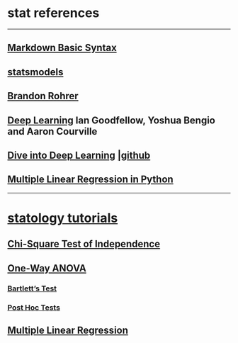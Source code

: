 # stat references
***
## [Markdown Basic Syntax](https://www.markdownguide.org/basic-syntax)
## [statsmodels](https://www.statsmodels.org/stable/install.html#installing-statsmodels)
## [Brandon Rohrer](https://e2eml.school/blog.html#000)
## [Deep Learning](https://www.deeplearningbook.org/lecture_slides.html) Ian Goodfellow, Yoshua Bengio and Aaron Courville
## [Dive into Deep Learning](https://d2l.ai/) [|github](https://github.com/d2l-ai/d2l-zh)
## [Multiple Linear Regression in Python](https://datatofish.com/multiple-linear-regression-python/)
***
# [statology tutorials](https://www.statology.org/tutorials/)
## [Chi-Square Test of Independence](https://www.statology.org/chi-square-test-of-independence/)
## [One-Way ANOVA](https://www.statology.org/one-way-anova/)
### [Bartlett’s Test](https://www.statology.org/bartletts-test/)
### [Post Hoc Tests](https://www.statology.org/anova-post-hoc-tests/)
## [Multiple Linear Regression](https://www.statology.org/multiple-linear-regression/)
